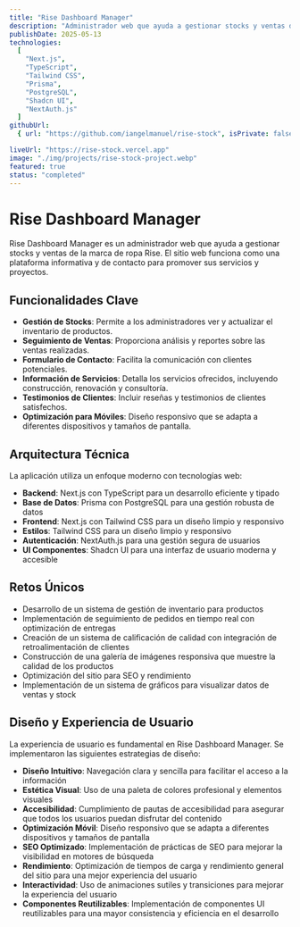 ```yaml
---
title: "Rise Dashboard Manager"
description: "Administrador web que ayuda a gestionar stocks y ventas de la marca de ropa Rise."
publishDate: 2025-05-13
technologies:
  [
    "Next.js",
    "TypeScript",
    "Tailwind CSS",
    "Prisma",
    "PostgreSQL",
    "Shadcn UI",
    "NextAuth.js"
  ]
githubUrl:
  { url: "https://github.com/iangelmanuel/rise-stock", isPrivate: false }

liveUrl: "https://rise-stock.vercel.app"
image: "./img/projects/rise-stock-project.webp"
featured: true
status: "completed"
---
```


# Rise Dashboard Manager

Rise Dashboard Manager es un administrador web que ayuda a gestionar stocks y ventas de la marca de ropa Rise. El sitio web funciona como una plataforma informativa y de contacto para promover sus servicios y proyectos.

## Funcionalidades Clave

- **Gestión de Stocks**: Permite a los administradores ver y actualizar el inventario de productos.
- **Seguimiento de Ventas**: Proporciona análisis y reportes sobre las ventas realizadas.
- **Formulario de Contacto**: Facilita la comunicación con clientes potenciales.
- **Información de Servicios**: Detalla los servicios ofrecidos, incluyendo construcción, renovación y consultoría.
- **Testimonios de Clientes**: Incluir reseñas y testimonios de clientes satisfechos.
- **Optimización para Móviles**: Diseño responsivo que se adapta a diferentes dispositivos y tamaños de pantalla.

## Arquitectura Técnica

La aplicación utiliza un enfoque moderno con tecnologías web:

- **Backend**: Next.js con TypeScript para un desarrollo eficiente y tipado
- **Base de Datos**: Prisma con PostgreSQL para una gestión robusta de datos
- **Frontend**: Next.js con Tailwind CSS para un diseño limpio y responsivo
- **Estilos**: Tailwind CSS para un diseño limpio y responsivo
- **Autenticación**: NextAuth.js para una gestión segura de usuarios
- **UI Componentes**: Shadcn UI para una interfaz de usuario moderna y accesible

## Retos Únicos

- Desarrollo de un sistema de gestión de inventario para productos
- Implementación de seguimiento de pedidos en tiempo real con optimización de entregas
- Creación de un sistema de calificación de calidad con integración de retroalimentación de clientes
- Construcción de una galería de imágenes responsiva que muestre la calidad de los productos
- Optimización del sitio para SEO y rendimiento
- Implementación de un sistema de gráficos para visualizar datos de ventas y stock

## Diseño y Experiencia de Usuario

La experiencia de usuario es fundamental en Rise Dashboard Manager. Se implementaron las siguientes estrategias de diseño:

- **Diseño Intuitivo**: Navegación clara y sencilla para facilitar el acceso a la información
- **Estética Visual**: Uso de una paleta de colores profesional y elementos visuales
- **Accesibilidad**: Cumplimiento de pautas de accesibilidad para asegurar que todos los usuarios puedan disfrutar del contenido
- **Optimización Móvil**: Diseño responsivo que se adapta a diferentes dispositivos y tamaños de pantalla
- **SEO Optimizado**: Implementación de prácticas de SEO para mejorar la visibilidad en motores de búsqueda
- **Rendimiento**: Optimización de tiempos de carga y rendimiento general del sitio para una mejor experiencia del usuario
- **Interactividad**: Uso de animaciones sutiles y transiciones para mejorar la experiencia del usuario
- **Componentes Reutilizables**: Implementación de componentes UI reutilizables para una mayor consistencia y eficiencia en el desarrollo

